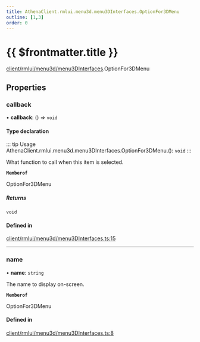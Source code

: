 ```yaml
---
title: AthenaClient.rmlui.menu3d.menu3DInterfaces.OptionFor3DMenu
outline: [1,3]
order: 0
---
```


# {{ $frontmatter.title }}


[client/rmlui/menu3d/menu3DInterfaces](../modules/client_rmlui_menu3d_menu3DInterfaces.md).OptionFor3DMenu

## Properties

### callback

• **callback**: () => `void`

#### Type declaration

::: tip Usage
AthenaClient.rmlui.menu3d.menu3DInterfaces.OptionFor3DMenu.(): `void`
:::

What function to call when this item is selected.

**`Memberof`**

OptionFor3DMenu

##### Returns

`void`

#### Defined in

[client/rmlui/menu3d/menu3DInterfaces.ts:15](https://github.com/Stuyk/altv-athena/blob/217ba5f/src/core/client/rmlui/menu3d/menu3DInterfaces.ts#L15)

___

### name

• **name**: `string`

The name to display on-screen.

**`Memberof`**

OptionFor3DMenu

#### Defined in

[client/rmlui/menu3d/menu3DInterfaces.ts:8](https://github.com/Stuyk/altv-athena/blob/217ba5f/src/core/client/rmlui/menu3d/menu3DInterfaces.ts#L8)
